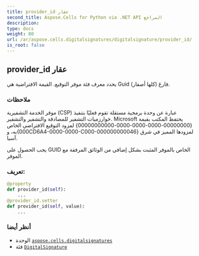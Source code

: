 ```yaml
---
title: provider_id عقار
second_title: Aspose.Cells for Python via .NET API المراجع
description:
type: docs
weight: 80
url: /ar/aspose.cells.digitalsignatures/digitalsignature/provider_id/
is_root: false
---
```

##  provider_id عقار

يحدد معرف فئة موفر التوقيع.
القيمة الافتراضية هي Guid فارغ (كلها أصفار).

###  ملاحظات

موفر الخدمة التشفيرية (CSP) عبارة عن وحدة برمجية مستقلة تقوم فعليًا بتنفيذ خوارزميات التشفير للمصادقة والتشفير والتشفير.
Microsoft يحتفظ المكتب بقيمة {00000000-0000-0000-0000-00000000000} لمزود التوقيع الافتراضي الخاص به،
و{000CD6A4-0000-0000-C000-000000000046} لمزودها المميز في شرق آسيا.

يجب الحصول على GUID الخاص بالموفر المثبت بشكل إضافي من الوثائق المرفقة مع الموفر.
###  تعريف:
```python
@property
def provider_id(self):
    ...
@provider_id.setter
def provider_id(self, value):
    ...
```

###  أنظر أيضا
* الوحدة [`aspose.cells.digitalsignatures`](../../)
* فئة [`DigitalSignature`](/cells/python-net/ar/aspose.cells.digitalsignatures/digitalsignature)
